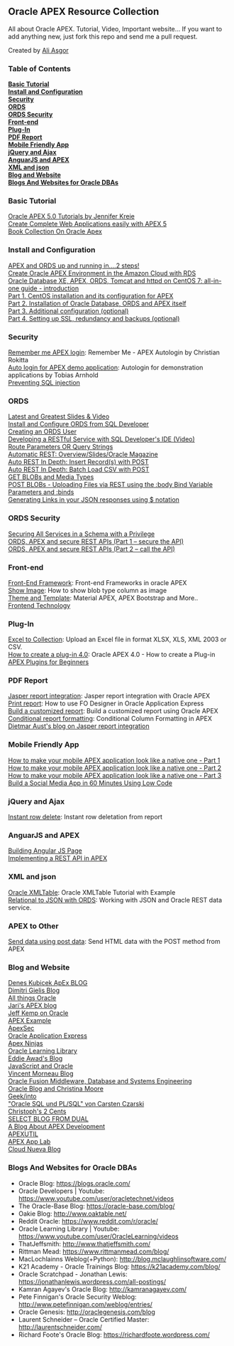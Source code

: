 ## Oracle APEX Resource Collection

All about Oracle APEX. Tutorial, Video, Important website... If you want to add anything new, just fork this repo and send me a pull request.

Created by [Ali Asgor](http://asgor.net)

### Table of Contents
**[Basic Tutorial](#basic-tutorial)**<br>
**[Install and Configuration](#install-and-configuration)**<br>
**[Security](#security)**<br>
**[ORDS](#ords)**<br>
**[ORDS Security](#ords-security)**<br>
**[Front-end](#front-end)**<br>
**[Plug-In](#plug-in)**<br>
**[PDF Report](#pdf-report)**<br>
**[Mobile Friendly App](#mobile-friendly-app)**<br>
**[jQuery and Ajax](#jquery-and-ajax)**<br>
**[AnguarJS and APEX](#anguarjs-and-apex)**<br>
**[XML and json](#xml-and-json)**<br>
**[Blog and Website](#blog-and-website)**<br>
**[Blogs And Websites for Oracle DBAs](#blogs-and-websites-for-oracle-dbas)**<br>

### Basic Tutorial
[Oracle APEX 5.0 Tutorials by Jennifer Kreie](https://www.youtube.com/playlist?list=PL1MJdy9N8XJJDPSibIxQdeXajHb_DXMnD)<br>
[Create Complete Web Applications easily with APEX 5](https://www.udemy.com/create-web-apps-with-apex-5/)<br>
[Book Collection On Oracle Apex](https://apex.oracle.com/pls/apex/f?p=411:13)

### Install and Configuration
[APEX and ORDS up and running in....2 steps!](https://joelkallman.blogspot.com/2017/05/apex-and-ords-up-and-running-in2-steps.html)<br>
[Create Oracle APEX Environment in the Amazon Cloud with RDS](https://thecattlecrew.net/2019/06/06/create-oracle-apex-environment-in-the-amazon-cloud-with-rds:-part-1---overview/)<br>
[Oracle Database XE, APEX, ORDS, Tomcat and httpd on CentOS 7: all-in-one guide - introduction](https://dsavenko.me/oracledb-apex-ords-tomcat-httpd-centos7-all-in-one-guide-introduction/)<br>
[Part 1. CentOS installation and its configuration for APEX](https://dsavenko.me/oracledb-apex-ords-tomcat-httpd-centos7-all-in-one-guide-part-one)<br>
[Part 2. Installation of Oracle Database, ORDS and APEX itself](https://dsavenko.me/oracledb-apex-ords-tomcat-httpd-centos7-all-in-one-guide-part-two)<br>
[Part 3. Additional configuration (optional)](https://dsavenko.me/oracledb-apex-ords-tomcat-httpd-centos7-all-in-one-guide-part-three)<br>
[Part 4. Setting up SSL, redundancy and backups (optional)](https://dsavenko.me/oracledb-apex-ords-tomcat-httpd-centos7-all-in-one-guide-part-four)

### Security
[Remember me APEX login](http://rokitta.blogspot.de/2012/10/remember-me-apex-autologin.html): Remember Me - APEX Autologin by Christian Rokitta<br>
[Auto login for APEX demo application](http://www.apex-at-work.com/2016/01/autologin-for-demonstration-applications.html): Autologin for demonstration applications by Tobias Arnhold<br>
[Preventing SQL injection](http://dickdral.blogspot.com/2015/08/preventing-sql-injection-without-using.html)

### ORDS
[Latest and Greatest Slides & Video](https://www.thatjeffsmith.com/archive/2018/09/updated-oracle-rest-data-services-ords-slides-and-video)<br>
[Install and Configure ORDS from SQL Developer](http://www.thatjeffsmith.com/archive/2015/04/deploying-oracle-rest-data-services-from-oracle-sql-developer)<br>
[Creating an ORDS User](http://www.thatjeffsmith.com/archive/2016/10/creating-an-oracle-rest-data-services-user-with-the-sql-developer-role)<br>
[Developing a RESTful Service with SQL Developer's IDE (Video)](https://www.thatjeffsmith.com/archive/2017/05/developing-oracle-rest-data-services-with-sql-developer-4-2)<br>
[Route Parameters OR Query Strings](http://www.thatjeffsmith.com/archive/2017/03/a-tale-of-two-styles-of-uris-and-parameters-words/)<br>
[Automatic REST: Overview/Slides/Oracle Magazine](https://www.thatjeffsmith.com/archive/2017/03/auto-rest-with-ords-an-overview-and-whats-next/)<br>
[Auto REST In Depth: Insert Record(s) with POST](http://www.thatjeffsmith.com/archive/2016/11/rest-enabling-your-tables-insert-rows-via-post/)<br>
[Auto REST In Depth: Batch Load CSV with POST](https://www.thatjeffsmith.com/archive/2017/09/bulk-load-an-oracle-table-from-csv-via-rest/)<br>
[GET BLOBs and Media Types](http://www.thatjeffsmith.com/archive/2017/01/working-with-restful-services-blobs-and-media-types/)<br>
[POST BLOBs - Uploading Files via REST using the :body Bind Variable](https://www.thatjeffsmith.com/archive/2017/09/post-up-a-blob-to-an-oracle-table-via-rest/)<br>
[Parameters and :binds](http://www.thatjeffsmith.com/archive/2017/03/parameters-and-binds-for-your-restful-services/)<br>
[Generating Links in your JSON responses using $ notation](https://www.thatjeffsmith.com/archive/2017/05/ords-restful-services-and-uri/)<br>

### ORDS Security
[Securing All Services in a Schema with a Privilege](https://www.thatjeffsmith.com/archive/2018/10/ords-the-easy-way-to-protect-all-services-for-a-rest-enabled-schema/)<br>
[ORDS, APEX and secure REST APIs (Part 1 – secure the API)](https://apexapplab.dev/2021/09/06/ords-apex-and-secure-rest-apis-part-1/)<br>
[ORDS, APEX and secure REST APIs (Part 2 – call the API)](https://apexapplab.dev/2021/09/07/ords-apex-and-secure-rest-apis-part-2-call-the-api/)<br>

### Front-end
[Front-End Framework](https://apexplained.wordpress.com/2013/11/20/front-end-frameworks-in-oracle-apex/): Front-end Frameworks in oracle APEX<br>
[Show Image](http://blog.hilandco.com/2010/05/how-to-show-blob-type-column-as-image.html): How to show blob type column as image<br>
[Theme and Template](http://vmorneau.me/): Material APEX, APEX Bootstrap and More..<br>
[Frontend Technology](https://technology.amis.nl/frontend-technology/)<br>

### Plug-In
[Excel to Collection](https://apex.oracle.com/pls/apex/f?p=33308:1::::::): Upload an Excel file in format XLSX, XLS, XML 2003 or CSV.<br>
[How to create a plug-in 4.0](http://www.inside-oracle-apex.com/oracle-apex-4-0-how-to-create-a-plug-in/): Oracle APEX 4.0 - How to create a Plug-in<br>
[APEX Plugins for Beginners](https://explorer.co.uk/apex-plugins-for-beginners/)

### PDF Report
[Jasper report integration](http://www.opal-consulting.de/apex/f?p=20090928:4:0::NO:::): Jasper report integration with Oracle APEX<br>
[Print report](http://www.apex-reports.com/apex.html): How to use FO Designer in Oracle Application Express<br>
[Build a customized report](http://www.codeproject.com/Articles/341528/Build-a-customized-report-using-Oracle-APEX): Build a customized report using Oracle APEX <br>
[Conditional report formatting](https://tylermuth.wordpress.com/2007/12/01/conditional-column-formatting-in-apex/): Conditional Column Formatting in APEX<br>
[Dietmar Aust's blog on Jasper report integration](http://daust.blogspot.com/search/label/JasperReports)

### Mobile Friendly App
[How to make your mobile APEX application look like a native one - Part 1](https://lmoreaux.hashnode.dev/how-to-make-your-mobile-apex-application-look-like-a-native-one-part-1)<br>
[How to make your mobile APEX application look like a native one - Part 2](https://lmoreaux.hashnode.dev/how-to-make-your-mobile-apex-application-look-like-a-native-one-part-2)<br>
[How to make your mobile APEX application look like a native one - Part 3](https://lmoreaux.hashnode.dev/how-to-make-your-mobile-apex-application-look-like-a-native-one-part-3)<br>
[Build a Social Media App in 60 Minutes Using Low Code](https://thenewstack.io/build-a-social-media-app-in-60-minutes-using-low-code/)

### jQuery and Ajax
[Instant row delete](https://apexplained.wordpress.com/2012/02/12/instant-row-deletion-from-report/): Instant row deletation from report

### AnguarJS and APEX
[Building Angular JS Page](http://www.modernapex.co.uk/building-an-angular-js-page-in-apex/)<br>
[Implementing a REST API in APEX](http://www.modernapex.co.uk/building-a-todo-app-with-rest/)

### XML and json
[Oracle XMLTable](http://viralpatel.net/blogs/oracle-xmltable-tutorial/): Oracle XMLTable Tutorial with Example <br>
[Relational to JSON with ORDS](https://jsao.io/2015/07/relational-to-json-with-ords/): Working with JSON and Oracle REST data service.

### APEX to Other
[Send data using post data](http://www.apex-at-work.com/2010/02/send-html-data-with-post-method-from.html): Send HTML data with the POST method from APEX

### Blog and Website
[Denes Kubicek ApEx BLOG](http://deneskubicek.blogspot.com/)<br>
[Dimitri Gielis Blog](https://dgielis.blogspot.com/)<br>
[All things Oracle](http://allthingsoracle.com/)<br>
[Jari's APEX blog](http://jaris.blogsite.org/apex/f?p=BLOG:HOME:0)<br>
[Jeff Kemp on Oracle](http://jeffkemponoracle.com/)<br>
[APEX Example](https://apex.oracle.com/pls/apex/f?p=1983)<br>
[ApexSec](http://apexsec.recx.co.uk/)<br>
[Oracle Application Express](http://oracleapplicationexpress.com/)<br>
[Apex Ninjas](http://www.apexninjas.com/blog/)<br>
[Oracle Learning Library](https://apexapps.oracle.com/pls/apex/f?p=44785:1:102968211098702::NO)<br>
[Eddie Awad's Blog](http://awads.net/wp/)<br>
[JavaScript and Oracle](https://jsao.io/)<br>
[Vincent Morneau Blog](http://vmorneau.me/)<br>
[Oracle Fusion Middleware, Database and Systems Engineering](http://www.fmwadmin.com/)<br>
[Oracle Blog and Christina Moore](https://storm-petrel.com/orablog/)<br>
[Geek/into](http://geekinto.com/)<br>
["Oracle SQL und PL/SQL" von Carsten Czarski](https://sql-plsql-de.blogspot.com/)<br>
[Christoph's 2 Cents](https://ruepprich.com/)<br>
[SELECT BLOG FROM DUAL](http://dsavenko.me/)<br>
[A Blog About APEX Development](http://menn.ooo/)<br>
[APEXUTIL](https://apexutil.blogspot.com)<br>
[APEX App Lab](https://apexapplab.dev/)<br>
[Cloud Nueva Blog](https://blog.cloudnueva.com/)<br>

### Blogs And Websites for Oracle DBAs
* Oracle Blog: https://blogs.oracle.com/
* Oracle Developers | Youtube: https://www.youtube.com/user/oracletechnet/videos
* The Oracle-Base Blog: https://oracle-base.com/blog/
* Oakie Blog: http://www.oaktable.net/
* Reddit Oracle: https://www.reddit.com/r/oracle/
* Oracle Learning Library | Youtube: https://www.youtube.com/user/OracleLearning/videos
* ThatJeffsmith: http://www.thatjeffsmith.com/
* Rittman Mead: https://www.rittmanmead.com/blog/
* MacLochlainns Weblog(+Python): http://blog.mclaughlinsoftware.com/
* K21 Academy - Oracle Trainings Blog: https://k21academy.com/blog/
* Oracle Scratchpad - Jonathan Lewis: https://jonathanlewis.wordpress.com/all-postings/
* Kamran Agayev's Oracle Blog: http://kamranagayev.com/
* Pete Finnigan's Oracle Security Weblog: http://www.petefinnigan.com/weblog/entries/
* Oracle Genesis: http://oraclegenesis.com/blog
* Laurent Schneider – Oracle Certified Master: http://laurentschneider.com/ 
* Richard Foote's Oracle Blog: https://richardfoote.wordpress.com/
